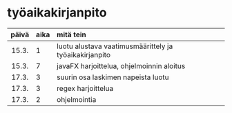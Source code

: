 # työaikakirjanpito

| päivä | aika | mitä tein  |
| :----:|:-----| :-----|
| 15.3. | 1   | luotu alustava vaatimusmäärittely ja työaikakirjanpito |
| 15.3. | 7   | javaFX harjoittelua, ohjelmoinnin aloitus |
| 17.3. | 3   | suurin osa laskimen napeista luotu |
| 17.3. | 3  | regex harjoittelua |
| 17.3. | 2  | ohjelmointia |
